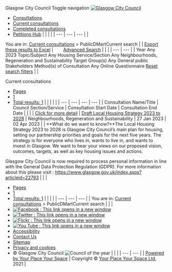 

 Glasgow City Council
Toggle navigation
[![Glasgow City Council](https://www.glasgow.gov.uk/media/image/c/t/GCCLogo.png)](https://www.glasgow.gov.uk)
* [Consultations](../kms/dmart.aspx?strTab=PublicDMart&LoggedIn=yes&SessionId=)
* [Current consultations](../KMS/dmart.aspx?strTab=PublicDMartCurrent&LoggedIn=yes&SessionId=)
* [Completed consultations](../KMS/dmart.aspx?strTab=PublicDMartCompleted&LoggedIn=yes&SessionId=)
* [Petitions Hub](../KMS/news.aspx?strTab=PublicPetitions&LoggedIn=yes&SessionId=)
|  |  |  |
| --- | --- | --- |
| 


 You are in: [Current consultations](../KMS/dmart.aspx?strTab=PublicDMartCurrent%26amp%3bNoIP%3d1) > PublicDMartCurrent search
  |  | [Export these results to Excel](#paging) |
 
  
  
[Advanced Search](dmart.aspx?strTab=PublicDMartCurrent&PageContext=PublicDMartCurrent&PageType=filter&filter_Status=1%26amp%3bNoIP%3d1)
|  |  |
| --- | --- |
| 
Year
 Any
2023
Topic/Subject
 Any
Housing
Service/Section
 Any
Neighbourhoods, Regeneration and Sustainability 
Target Group(s)
 Any
General public
Stakeholders
Method(s) of Consultation
 Any
Online Questionnaire
[Reset search filters](dmart.aspx%3fstrTab%3dPublicDMartCurrent%26amp%3bPageContext%3dPublicDMartCurrent%26amp%3bPageType%3dsearch%2526amp%253bNoIP%253d1)
 |  |

 Current consultations
 
* [Pages](#)
* [1](#)
* [Total results: 1](#)
|  |  |  |  |
| --- | --- | --- | --- |
| Consultation Name/Title | Council Section/Service | Consultation Start Date | Consultation End Date |
|  |
| [Click for more detail](dmart.aspx?strTab=PublicDMartCurrent&PageContext=PublicDMart&PageType=item&DMartId=910&breadcrumb_pc=PublicDMartCurrent&breadcrumb_pg=search&breadcrumb_pn=dmart.aspx&filter_Status=1%26amp%3bNoIP%3d1 "Click for more detail") | [Draft Local Housing Strategy 2023 to 2028](dmart.aspx?strTab=PublicDMartCurrent&PageContext=PublicDMart&PageType=item&DMartId=910&breadcrumb_pc=PublicDMartCurrent&breadcrumb_pg=search&breadcrumb_pn=dmart.aspx&filter_Status=1%26amp%3bNoIP%3d1 "Click for more detail") | Neighbourhoods, Regeneration and Sustainability  | 27 Jan 2023 | 02 Apr 2023 |
| **What do we want to know?**The Local Housing Strategy 2023 to 2028 is Glasgow City Council’s main plan for housing, setting our partnership priorities and goals for the next five years. The strategy is for everyone who lives in, wants to live in, and wants to invest in Glasgow. We want to hear your views on our proposed vision, outcomes, targets, as well as key housing issues and actions.

Glasgow City Council is now required to process personal information in line with the General Data Protection Regulation (GDPR). For more information about this please visit : <https://www.glasgow.gov.uk/index.aspx?articleid=22793>
 |
|  |
* [Pages](#)
* [1](#)
* [Total results: 1](#)
|  |  |  |
| --- | --- | --- |
| 
 You are in: [Current consultations](../KMS/dmart.aspx?strTab=PublicDMartCurrent%26amp%3bNoIP%3d1) > PublicDMartCurrent search
  |  |  |
* [![Facebook : This link opens in a new window](../images/Facebook2.gif)](https://www.facebook.com/GlasgowCC "opens in a new browser window")
* [![Twitter : This link opens in a new window](../images/twitter.jpg)](http://twitter.com/glasgowcc "opens in a new browser window")
* [![Flickr : This link opens in a new window](../images/Flickr.gif)](http://www.flickr.com/GlasgowCC "opens in a new browser window")
* [![You Tube : This link opens in a new window](../images/Youtube.gif)](http://www.youtube.com/glasgowcitycouncil "opens in a new browser window")
* [Accessibility](https://www.glasgow.gov.uk/index.aspx?articleid=17111 "Accessibility")
* [Contact Us](https://www.glasgow.gov.uk/index.aspx?articleid=17112 "Contact Us")
* [Sitemap](https://www.glasgow.gov.uk/index.aspx?articleid=17095 "Sitemap")
* [Privacy and cookies](https://www.glasgow.gov.uk/index.aspx?articleid=17113 "Privacy and cookies")
* © Glasgow City Council
![Council of the year](../images/Council_of_the_Year_(Small).png)
|  |  |
| --- | --- |
| [Powered by Your Place Your Space](http://www.yourplaceyourspace.com)  | Copyright © [Your Place Your Space Ltd](http://www.yourplaceyourspace.com), 2021 |
